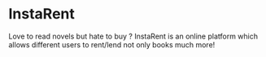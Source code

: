 # InstaRent

Love to read novels but hate to buy ? InstaRent is an online platform which allows different users to rent/lend not only books much more! 

